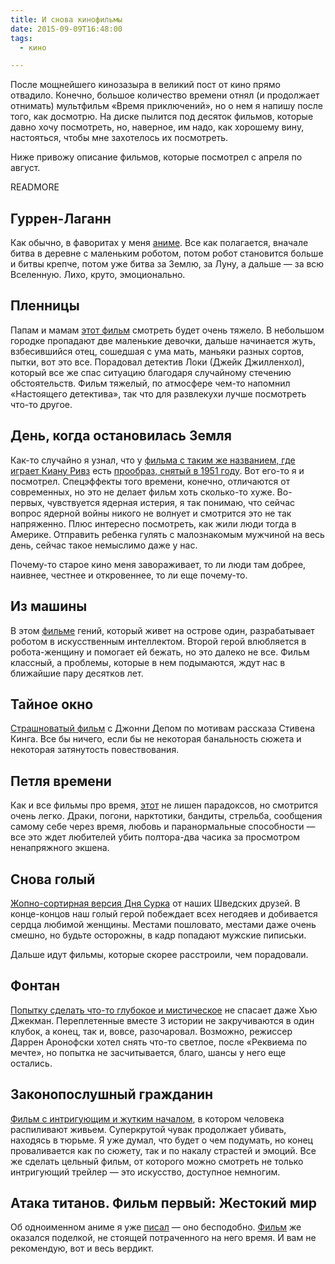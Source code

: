 ```yaml
---
title: И снова кинофильмы
date: 2015-09-09T16:48:00
tags:
  - кино

---
```


После мощнейшего кинозазыра в великий пост от кино прямо отвадило. Конечно, большое количество времени отнял (и
продолжает отнимать) мультфильм «Время приключений», но о нем я напишу после того, как досмотрю. На диске пылится под
десяток фильмов, которые давно хочу посмотреть, но, наверное, им надо, как хорошему вину, настояться, чтобы мне
захотелось их посмотреть.

Ниже привожу описание фильмов, которые посмотрел с апреля по август.

READMORE

## Гуррен-Лаганн

Как обычно, в фаворитах у меня [аниме](http://www.kinopoisk.ru/film/452973/). Все как полагается, вначале битва в
деревне с маленьким роботом, потом робот становится больше и битвы крепче, потом уже битва за Землю, за Луну, а
дальше — за всю Вселенную. Лихо, круто, эмоционально.

## Пленницы

Папам и мамам [этот фильм](http://www.kinopoisk.ru/film/455194/) смотреть будет очень тяжело. В небольшом городке
пропадают две маленькие девочки, дальше начинается жуть, взбесившийся отец, сошедшая с ума мать, маньяки разных сортов,
пытки, вот это все. Порадовал детектив Локи (Джейк Джилленхол), который все же спас ситуацию благодаря случайному
стечению обстоятельств. Фильм тяжелый, по атмосфере чем-то напомнил «Настоящего детектива», так что для развлекухи лучше
посмотреть что-то другое.

## День, когда остановилась Земля

Как-то случайно я узнал, что у [фильма с таким же названием, где играет Киану Ривз](http://www.kinopoisk.ru/film/280176/)
есть [прообраз, снятый в 1951 году](http://www.kinopoisk.ru/film/495/). Вот его-то я и посмотрел. Спецэффекты того
времени, конечно, отличаются от современных, но это не делает фильм хоть сколько-то хуже. Во-первых, чувствуется ядерная
истерия, я так понимаю, что сейчас вопрос ядерной войны никого не волнует и смотрится это не так напряженно. Плюс
интересно посмотреть, как жили люди тогда в Америке. Отправить ребенка гулять с малознакомым мужчиной на весь день,
сейчас такое немыслимо даже у нас.

Почему-то старое кино меня завораживает, то ли люди там добрее, наивнее, честнее и откровеннее, то ли еще почему-то.

## Из машины

В этом [фильме](http://www.kinopoisk.ru/film/197532/) гений, который живет на острове один, разрабатывает роботом в
искусственным интеллектом. Второй герой влюбляется в робота-женщину и помогает ей бежать, но это далеко не все. Фильм
классный, а проблемы, которые в нем подымаются, ждут нас в ближайшие пару десятков лет.

## Тайное окно

[Страшноватый фильм](http://www.kinopoisk.ru/film/4304/) с Джонни Депом по мотивам рассказа Стивена Кинга. Все бы
ничего, если бы не некоторая банальность сюжета и некоторая затянутость повествования.

## Петля времени

Как и все фильмы про время, [этот](http://www.kinopoisk.ru/film/463354/) не лишен парадоксов, но смотрится очень легко.
Драки, погони, нарктотики, бандиты, стрельба, сообщения самому себе через время, любовь и паранормальные способности —
все это ждет любителей убить полтора-два часика за просмотром ненапряжного экшена.

## Снова голый

[Жопно-сортирная версия Дня Сурка](http://www.kinopoisk.ru/film/33736/) от наших Шведских друзей. В конце-концов наш
голый герой побеждает всех негодяев и добивается сердца любимой женщины. Местами пошловато, местами даже очень смешно,
но будьте осторожны, в кадр попадают мужские пиписьки.

Дальше идут фильмы, которые скорее расстроили, чем порадовали.

## Фонтан

[Попытку сделать что-то глубокое и мистическое](http://www.kinopoisk.ru/film/81583/) не спасает даже Хью Джекман.
Переплетенные вместе 3 истории не закручиваются в один клубок, а конец, так и, вовсе, разочаровал. Возможно, режиссер
Даррен Аронофски хотел снять что-то светлое, после «Реквиема по мечте», но попытка не засчитывается, благо, шансы у него
еще остались.

## Законопослушный гражданин

[Фильм с интригующим и жутким началом](http://www.kinopoisk.ru/film/406408/), в котором человека распиливают живьем.
Суперкрутой чувак продолжает убивать, находясь в тюрьме. Я уже думал, что будет о чем подумать, но конец проваливается
как по сюжету, так и по накалу страстей и эмоций. Все же сделать цельный фильм, от которого можно смотреть не только
интригующий трейлер — это искусство, доступное немногим.

## Атака титанов. Фильм первый: Жестокий мир

Об одноименном аниме я уже [писал](/life/2014/12/18/october-movies/) — оно бесподобно. [Фильм](http://www.kinopoisk.ru/film/635184/)
же оказался поделкой, не стоящей потраченного на него время. И вам не рекомендую, вот и весь вердикт.


